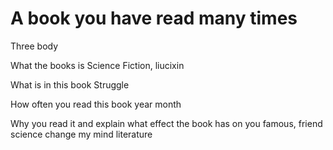 # A book you have read many times
Three body

What the books is
Science Fiction, liucixin

What is in this book
Struggle

How often you read this book
year
month

Why you read it and explain what effect the book has on you
famous, friend
science
change my mind
literature
